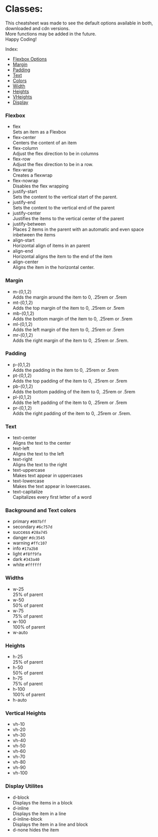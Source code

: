 # Classes: 
This cheatsheet was made to see the default options available in both, downloaded and cdn versions.  
More functions may be added in the future.  
Happy Coding!

Index:
- [Flexbox Options](#Flexbox) 
- [Margin](#Margin)
- [Padding](#padding)
- [Text](#text)
- [Colors](#background-and-text-colors)
- [Width](#widths)
- [Heights](#heights)
- [VHeights](#vertical-heights)
- [Display](#display-utilites)

### Flexbox
  
- flex  
Sets an item as a Flexbox
- flex-center  
Centers the content of an item
- flex-column  
Adjust the flex direction to be in columns
- flex-row   
Adjust the flex direction to be in a row.
- flex-wrap  
Creates a flexwrap
- flex-nowrap  
Disables the flex wrapping
- justify-start  
Sets the content to the vertical start of the parent.
- justify-end  
Sets the content to the vertical end of the parent  
- justify-center  
Justifies the items to the vertical center of the parent
- justify-between  
Places 2 items in the parent with an automatic and even space inbetween the items
- align-start  
Horizontal align of items in an parent
- align-end  
Horizontal aligns the item to the end of the item
- align-center  
Aligns the item in the horizontal center.

### Margin
- m-(0,1,2)  
Adds the margin around the item to 0, .25rem or .5rem
- mt-(0,1,2)  
Adds the top margin of the item to 0, .25rem or .5rem
- mb-(0,1,2)  
Adds the bottom margin of the item to 0, .25rem or .5rem
- ml-(0,1,2)  
Adds the left margin of the item to 0, .25rem or .5rem
- mr-(0,1,2)  
Adds the right margin of the item to 0, .25rem or .5rem.

### Padding

- p-(0,1,2)  
Adds the padding in the item to 0, .25rem or .5rem
- pt-(0,1,2)  
Adds the top padding of the item to 0, .25rem or .5rem
- pb-(0,1,2)  
Adds the bottom padding of the item to 0, .25rem or .5rem
- pl-(0,1,2)  
Adds the left padding of the item to 0, .25rem or .5rem
- pr-(0,1,2)  
Adds the right padding of the item to 0, .25rem or .5rem.

### Text
- text-center  
Aligns the text to the center
- text-left  
Aligns the text to the left
- text-right  
Aligns the text to the right
- text-uppercase  
Makes text appear in uppercases
- text-lowercase  
Makes the text appear in lowercases.
- text-capitalize  
Capitalizes every first letter of a word

### Background and Text colors
- primary `#007bff`
- secondary `#6c757d`
- success `#28a745`
- danger `#dc3545`
- warning `#ffc107`
- info `#17a2b8`
- light `#f8ff9fa`
- dark `#343a40`
- white `#ffffff`

### Widths
- w-25  
25% of parent
- w-50  
50% of parent
- w-75  
75% of parent
- w-100  
100% of parent
- w-auto  

### Heights

- h-25  
25% of parent
- h-50  
50% of parent
- h-75  
75% of parent
- h-100  
100% of parent
- h-auto

### Vertical Heights
- vh-10
- vh-20
- vh-30
- vh-40
- vh-50
- vh-60
- vh-70
- vh-80
- vh-90
- vh-100

### Display Utilites
- d-block  
Displays the items in a block
- d-inline  
Displays the item in a line
- d-inline-block  
Displays the item in a line and block
- d-none hides the item